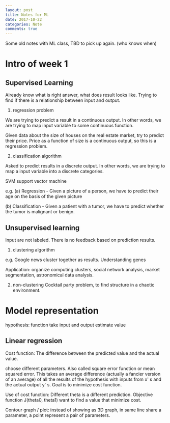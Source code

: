 ```yaml
---
layout: post
title: Notes for ML
date: 2017-10-22
categories: Note
comments: true
---
```


Some old notes with ML class, TBD to pick up again. (who knows when)


# Intro of week 1

## Supervised Learning
Already know what is right answer, what does result looks like. Trying to find if there is a relationship between input and output.

1. regression problem 

We are trying to predict a result in a continuous output. In other words, we are trying to map input variable to some continuous function.

Given data about the size of houses on the real estate market, try to predict their price. Price as a function of size is a continuous output, so this is a regression problem. 

2. classification algorithm

Asked to predict results in a discrete output. In other words, we are trying to map a input variable into a discrete categories.

SVM support vector machine

e.g.
(a) Regression - Given a picture of a person, we have to predict their age on the basis of the given picture

(b) Classification - Given a patient with a tumor, we have to predict whether the tumor is malignant or benign.

## Unsupervised learning
Input are not labeled. There is no feedback based on prediction results.

1. clustering algorithm

e.g. Google news cluster together as results. Understanding genes

Application: organize computing clusters, social network analysis, market segmentation, astronomical data analysis.

2. non-clustering
Cocktail party problem, to find structure in a chaotic environment.


# Model representation

hypothesis: function take input and output estimate value

## Linear regression

Cost function: The difference between the predicted value and the actual value.

choose different parameters. Also called square error function or mean squared error. This takes an average difference (actually a fancier version of an average) of all the results of the hypothesis with inputs from x' s and the actual output y' s. Goal is to minimize cost function.

Use of cost function:
Different theta is a different prediction. Objective function J(theta0, theta1) want to find a value that minimize cost.

Contour graph / plot: instead of showing as 3D graph, in same line share a parameter, a point represent a pair of parameters.

